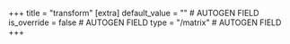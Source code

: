 +++
title = "transform"
[extra]
default_value = "" # AUTOGEN FIELD
is_override = false # AUTOGEN FIELD
type = "/matrix" # AUTOGEN FIELD
+++